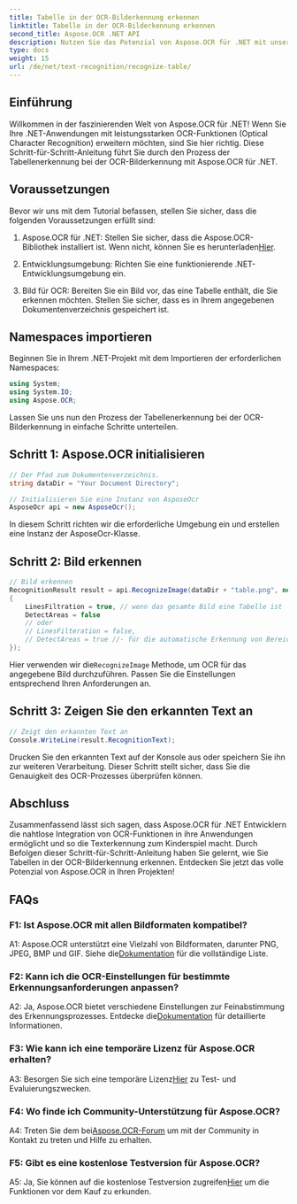 ```yaml
---
title: Tabelle in der OCR-Bilderkennung erkennen
linktitle: Tabelle in der OCR-Bilderkennung erkennen
second_title: Aspose.OCR .NET API
description: Nutzen Sie das Potenzial von Aspose.OCR für .NET mit unserem umfassenden Leitfaden zum Erkennen von Tabellen in der OCR-Bilderkennung.
type: docs
weight: 15
url: /de/net/text-recognition/recognize-table/
---
```

## Einführung

Willkommen in der faszinierenden Welt von Aspose.OCR für .NET! Wenn Sie Ihre .NET-Anwendungen mit leistungsstarken OCR-Funktionen (Optical Character Recognition) erweitern möchten, sind Sie hier richtig. Diese Schritt-für-Schritt-Anleitung führt Sie durch den Prozess der Tabellenerkennung bei der OCR-Bilderkennung mit Aspose.OCR für .NET.

## Voraussetzungen

Bevor wir uns mit dem Tutorial befassen, stellen Sie sicher, dass die folgenden Voraussetzungen erfüllt sind:

1.  Aspose.OCR für .NET: Stellen Sie sicher, dass die Aspose.OCR-Bibliothek installiert ist. Wenn nicht, können Sie es herunterladen[Hier](https://releases.aspose.com/ocr/net/).

2. Entwicklungsumgebung: Richten Sie eine funktionierende .NET-Entwicklungsumgebung ein.

3. Bild für OCR: Bereiten Sie ein Bild vor, das eine Tabelle enthält, die Sie erkennen möchten. Stellen Sie sicher, dass es in Ihrem angegebenen Dokumentenverzeichnis gespeichert ist.

## Namespaces importieren

Beginnen Sie in Ihrem .NET-Projekt mit dem Importieren der erforderlichen Namespaces:

```csharp
using System;
using System.IO;
using Aspose.OCR;
```

Lassen Sie uns nun den Prozess der Tabellenerkennung bei der OCR-Bilderkennung in einfache Schritte unterteilen.

## Schritt 1: Aspose.OCR initialisieren

```csharp
// Der Pfad zum Dokumentenverzeichnis.
string dataDir = "Your Document Directory";

// Initialisieren Sie eine Instanz von AsposeOcr
AsposeOcr api = new AsposeOcr();
```

In diesem Schritt richten wir die erforderliche Umgebung ein und erstellen eine Instanz der AsposeOcr-Klasse.

## Schritt 2: Bild erkennen

```csharp
// Bild erkennen
RecognitionResult result = api.RecognizeImage(dataDir + "table.png", new RecognitionSettings
{
    LinesFiltration = true, // wenn das gesamte Bild eine Tabelle ist
    DetectAreas = false
    // oder
    // LinesFilteration = false,
    // DetectAreas = true //- für die automatische Erkennung von Bereichen mit Tabelle
});
```

 Hier verwenden wir die`RecognizeImage` Methode, um OCR für das angegebene Bild durchzuführen. Passen Sie die Einstellungen entsprechend Ihren Anforderungen an.

## Schritt 3: Zeigen Sie den erkannten Text an

```csharp
// Zeigt den erkannten Text an
Console.WriteLine(result.RecognitionText);
```

Drucken Sie den erkannten Text auf der Konsole aus oder speichern Sie ihn zur weiteren Verarbeitung. Dieser Schritt stellt sicher, dass Sie die Genauigkeit des OCR-Prozesses überprüfen können.

## Abschluss

Zusammenfassend lässt sich sagen, dass Aspose.OCR für .NET Entwicklern die nahtlose Integration von OCR-Funktionen in ihre Anwendungen ermöglicht und so die Texterkennung zum Kinderspiel macht. Durch Befolgen dieser Schritt-für-Schritt-Anleitung haben Sie gelernt, wie Sie Tabellen in der OCR-Bilderkennung erkennen. Entdecken Sie jetzt das volle Potenzial von Aspose.OCR in Ihren Projekten!

## FAQs

### F1: Ist Aspose.OCR mit allen Bildformaten kompatibel?

 A1: Aspose.OCR unterstützt eine Vielzahl von Bildformaten, darunter PNG, JPEG, BMP und GIF. Siehe die[Dokumentation](https://reference.aspose.com/ocr/net/) für die vollständige Liste.

### F2: Kann ich die OCR-Einstellungen für bestimmte Erkennungsanforderungen anpassen?

 A2: Ja, Aspose.OCR bietet verschiedene Einstellungen zur Feinabstimmung des Erkennungsprozesses. Entdecke die[Dokumentation](https://reference.aspose.com/ocr/net/) für detaillierte Informationen.

### F3: Wie kann ich eine temporäre Lizenz für Aspose.OCR erhalten?

 A3: Besorgen Sie sich eine temporäre Lizenz[Hier](https://purchase.aspose.com/temporary-license/) zu Test- und Evaluierungszwecken.

### F4: Wo finde ich Community-Unterstützung für Aspose.OCR?

 A4: Treten Sie dem bei[Aspose.OCR-Forum](https://forum.aspose.com/c/ocr/16) um mit der Community in Kontakt zu treten und Hilfe zu erhalten.

### F5: Gibt es eine kostenlose Testversion für Aspose.OCR?

 A5: Ja, Sie können auf die kostenlose Testversion zugreifen[Hier](https://releases.aspose.com/) um die Funktionen vor dem Kauf zu erkunden.